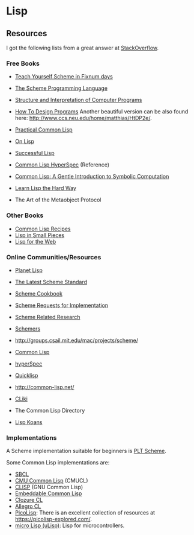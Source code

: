 Lisp
====

Resources
---------

I got the following lists from a great answer at [StackOverflow][so-answer].

[so-answer]:	http://stackoverflow.com/questions/2241111/lisp-community-quality-tutorials-resources

### Free Books

 - [Teach Yourself Scheme in Fixnum days][fixnum]
 - [The Scheme Programming Language][scheme]
 - [Structure and Interpretation of Computer Programs][sicp]
 - [How To Design Programs][htdp]
   Another beautiful version can be also found here:
   <http://www.ccs.neu.edu/home/matthias/HtDP2e/>.

 - [Practical Common Lisp][practical-clisp]
 - [On Lisp][on-lisp]
 - [Successful Lisp](http://www.psg.com/~dlamkins/sl/)
 - [Common Lisp HyperSpec][clisp-spec] (Reference)
 - [Common Lisp: A Gentle Introduction to Symbolic Computation][clisp-gentle]
 - [Learn Lisp the Hard Way](http://learnlispthehardway.org/)
 - The Art of the Metaobject Protocol

### Other Books

 - [Common Lisp Recipes](http://weitz.de/cl-recipes/)
 - [Lisp in Small Pieces](https://www.amazon.com/Lisp-Small-Pieces-Christian-Queinnec/dp/0521545668)
 - [Lisp for the Web](https://leanpub.com/lispweb)

### Online Communities/Resources

 - [Planet Lisp](http://planet.lisp.org/)
 - [The Latest Scheme Standard][scheme-standard]
 - [Scheme Cookbook][scheme-cookbook]
 - [Scheme Requests for Implementation][scheme-requests]
 - [Scheme Related Research][scheme-research]
 - [Schemers](http://www.schemers.org)
 - <http://groups.csail.mit.edu/mac/projects/scheme/>
 - [Common Lisp](http://lisp-lang.org/)
 - [hyperSpec](http://hyperspec.r-forge.r-project.org/)
 - [Quicklisp](https://www.quicklisp.org/)

 - <http://common-lisp.net/>
 - [CLiki](http://www.cliki.net/)
 - The Common Lisp Directory

 - [Lisp Koans](https://github.com/google/lisp-koans)

### Implementations

A Scheme implementation suitable for beginners is [PLT Scheme](http://www.plt-scheme.org/).

Some Common Lisp implementations are:

 - [SBCL](http://www.sbcl.org/)
 - [CMU Common Lisp](https://www.cons.org/cmucl/) (CMUCL)
 - [CLISP](http://clisp.cons.org/) (GNU Common Lisp)
 - [Embeddable Common Lisp](https://common-lisp.net/project/ecl/)
 - [Clozure CL](http://www.clozure.com/clozurecl.html)
 - [Allegro CL](http://www.franz.com/products/allegrocl/)
 - [PicoLisp](https://picolisp.com/):
   There is an excellent collection of resources at <https://picolisp-explored.com/>.
 - [micro Lisp (uLisp)](http://www.ulisp.com/):
   Lisp for microcontrollers.


[fixnum]:	http://download.plt-scheme.org/doc/205/pdf/t-y-scheme.pdf
[scheme]:	http://www.scheme.com/tspl4/
[sicp]:		http://mitpress.mit.edu/sicp/
[htdp]:		http://htdp.org/

[scheme-standard]:	http://www.r6rs.org/
[scheme-cookbook]:	http://schemecookbook.org/
[scheme-requests]:	http://srfi.schemers.org/
[scheme-research]:	http://library.readscheme.org/

[practical-clisp]:	http://www.gigamonkeys.com/book/
[on-lisp]:		http://www.paulgraham.com/onlisp.html
[clisp-spec]:		http://www.lispworks.com/documentation/HyperSpec/Front/
[clisp-gentle]:		http://www.cs.cmu.edu/~dst/LispBook/
